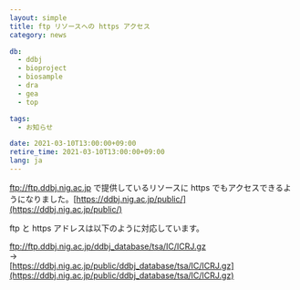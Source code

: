 ```yaml
---
layout: simple
title: ftp リソースへの https アクセス
category: news

db:
  - ddbj
  - bioproject
  - biosample
  - dra
  - gea
  - top

tags:
  - お知らせ

date: 2021-03-10T13:00:00+09:00
retire_time: 2021-03-10T13:00:00+09:00
lang: ja
---
```


ftp://ftp.ddbj.nig.ac.jp で提供しているリソースに https でもアクセスできるようになりました。[https://ddbj.nig.ac.jp/public/](https://ddbj.nig.ac.jp/public/)

ftp と https アドレスは以下のように対応しています。    

ftp://ftp.ddbj.nig.ac.jp/ddbj_database/tsa/IC/ICRJ.gz    
->    
[https://ddbj.nig.ac.jp/public/ddbj_database/tsa/IC/ICRJ.gz](https://ddbj.nig.ac.jp/public/ddbj_database/tsa/IC/ICRJ.gz)
